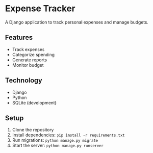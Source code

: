 # Expense Tracker

A Django application to track personal expenses and manage budgets.

## Features
- Track expenses
- Categorize spending
- Generate reports
- Monitor budget

## Technology
- Django
- Python
- SQLite (development)

## Setup
1. Clone the repository
2. Install dependencies: `pip install -r requirements.txt`
3. Run migrations: `python manage.py migrate`
4. Start the server: `python manage.py runserver` 